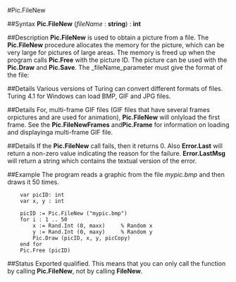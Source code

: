 
#Pic.FileNew

##Syntax
**Pic.FileNew** (_fileName_ : **string**) : **int**



##Description
**Pic.FileNew** is used to obtain a picture from a file. The **Pic.FileNew** procedure allocates the memory for the picture, which can be very large for pictures of large areas. The memory is freed up when the program calls **Pic.Free** with the picture ID. The picture can be used with the **Pic.Draw** and **Pic.Save**.
The _fileName_parameter must give the format of the file:








##Details
Various versions of Turing can convert different formats of files. Turing 4.1 for Windows can load BMP, GIF and JPG files.



##Details
For, multi-frame GIF files (GIF files that have several frames orpictures and are used for animation), **Pic.FileNew** will onlyload the first frame.  See the **Pic.FileNewFrames** and**Pic.Frame** for information on loading and displayinga multi-frame GIF file.



##Details
If the **Pic.FileNew** call fails, then it returns 0. Also **Error.Last** will return a non-zero value indicating the reason for the failure. **Error.LastMsg** will return a string which contains the textual version of the error.



##Example
The program reads a graphic from the file _mypic.bmp_ and then draws it 50 times.


        var picID: int
        var x, y : int
        
        picID := Pic.FileNew ("mypic.bmp")
        for i : 1 .. 50
            x := Rand.Int (0, maxx)     % Random x
            y := Rand.Int (0, maxy)     % Random y
            Pic.Draw (picID, x, y, picCopy)
        end for
        Pic.Free (picID)
##Status
Exported qualified.
This means that you can only call the function by calling **Pic.FileNew**, not by calling **FileNew**.


